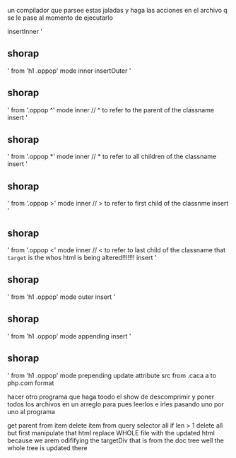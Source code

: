 un compilador que parsee estas jaladas y haga las acciones en el archivo q se le pase al momento de ejecutarlo

insertInner '<h2>shorap</h2>' from 'h1 .oppop' mode inner
insertOuter '<h2>shorap</h2>' from '.oppop ^' mode inner // ^ to refer to the parent of the classname
insert '<h2>shorap</h2>' from '.oppop *' mode inner // * to refer to all children of the classname
insert '<h2>shorap</h2>' from '.oppop >' mode inner // > to refer to first child of the classnme
insert '<h2>shorap</h2>' from '.oppop <' mode inner // < to refer to last child of the classname
that `target` is the whos html is being altered!!!!!!!
insert '<h2>shorap</h2>' from 'h1 .oppop' mode outer
insert '<h2>shorap</h2>' from 'h1 .oppop' mode appending
insert '<h2>shorap</h2>' from 'h1 .oppop' mode prepending
update attribute src from .caca a to php.com 
format

hacer otro programa que haga toodo el show de descomprimir y poner todos los archivos en un arreglo para pues leerlos e irles pasando uno por uno al programa


get parent from item
delete item from 
query selector all 
if len > 1 
delete all but first
manipulate that html
replace WHOLE file with the updated html
because we arem odififying the targetDiv that is from the doc tree well the whole tree is updated there
